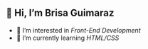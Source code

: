 
## 👋 Hi, I’m Brisa Guimaraz

- 👀 I’m interested in *Front-End Development* 
- 🌱 I’m currently learning *HTML/CSS*

<!---
brisaguimaraz/brisaguimaraz is a ✨ special ✨ repository because its `README.md` (this file) appears on your GitHub profile.
You can click the Preview link to take a look at your changes.
--->
